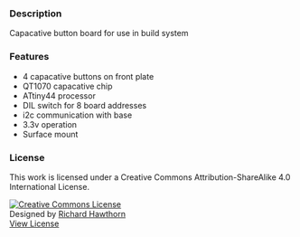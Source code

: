 ### Description

Capacative button board for use in build system

### Features

- 4 capacative buttons on front plate
- QT1070 capacative chip
- ATtiny44 processor
- DIL switch for 8 board addresses
- i2c communication with base
- 3.3v operation
- Surface mount

### License

This work is licensed under a Creative Commons Attribution-ShareAlike 4.0 International License.

<a rel="license" href="http://creativecommons.org/licenses/by-sa/4.0/"><img alt="Creative Commons License" style="border-width:0" src="https://i.creativecommons.org/l/by-sa/4.0/88x31.png" /></a><br />
Designed by <a xmlns:cc="http://creativecommons.org/ns#" href="http://www.richardhawthorn.com" property="cc:attributionName" rel="cc:attributionURL" target="_blank">Richard Hawthorn</a><br />
<a rel="license" href="http://creativecommons.org/licenses/by-sa/4.0/" target="_blank">View License</a>